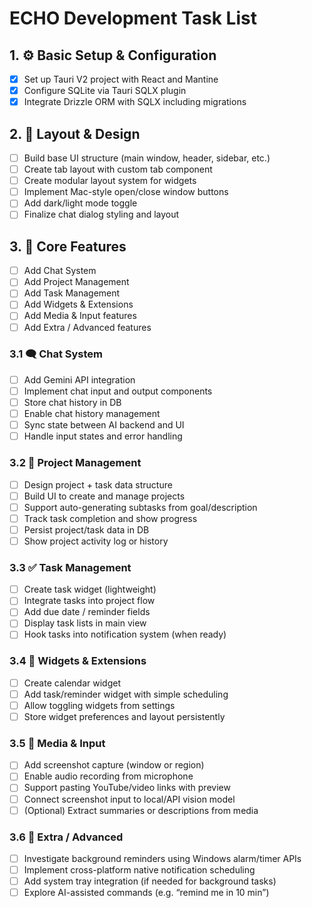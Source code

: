 # ECHO Development Task List

## 1. ⚙️ Basic Setup & Configuration 
- [x] Set up Tauri V2 project with React and Mantine
- [x] Configure SQLite via Tauri SQLX plugin
- [x] Integrate Drizzle ORM with SQLX including migrations

## 2. 🎨 Layout & Design 
- [ ] Build base UI structure (main window, header, sidebar, etc.)
- [ ] Create tab layout with custom tab component
- [ ] Create modular layout system for widgets
- [ ] Implement Mac-style open/close window buttons
- [ ] Add dark/light mode toggle
- [ ] Finalize chat dialog styling and layout

## 3. 💬 Core Features
- [ ] Add Chat System
- [ ] Add Project Management
- [ ] Add Task Management
- [ ] Add Widgets & Extensions
- [ ] Add Media & Input features
- [ ] Add Extra / Advanced features

### 3.1 🗨️ Chat System
- [ ] Add Gemini API integration
- [ ] Implement chat input and output components
- [ ] Store chat history in DB
- [ ] Enable chat history management
- [ ] Sync state between AI backend and UI
- [ ] Handle input states and error handling

### 3.2 📁 Project Management
- [ ] Design project + task data structure
- [ ] Build UI to create and manage projects
- [ ] Support auto-generating subtasks from goal/description
- [ ] Track task completion and show progress
- [ ] Persist project/task data in DB
- [ ] Show project activity log or history

### 3.3 ✅ Task Management
- [ ] Create task widget (lightweight)
- [ ] Integrate tasks into project flow
- [ ] Add due date / reminder fields
- [ ] Display task lists in main view
- [ ] Hook tasks into notification system (when ready)

### 3.4 🧩 Widgets & Extensions
- [ ] Create calendar widget
- [ ] Add task/reminder widget with simple scheduling
- [ ] Allow toggling widgets from settings
- [ ] Store widget preferences and layout persistently

### 3.5 📸 Media & Input
- [ ] Add screenshot capture (window or region)
- [ ] Enable audio recording from microphone
- [ ] Support pasting YouTube/video links with preview
- [ ] Connect screenshot input to local/API vision model
- [ ] (Optional) Extract summaries or descriptions from media

### 3.6 🚀 Extra / Advanced
- [ ] Investigate background reminders using Windows alarm/timer APIs
- [ ] Implement cross-platform native notification scheduling
- [ ] Add system tray integration (if needed for background tasks)
- [ ] Explore AI-assisted commands (e.g. “remind me in 10 min”)
